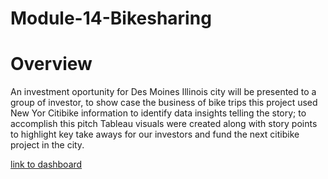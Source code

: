 # Module-14-Bikesharing

# Overview 
An investment oportunity for Des Moines Illinois city will be presented to a group of investor, to show case the business of bike trips this project used New Yor Citibike information to identify data insights telling the story; to accomplish this pitch Tableau visuals were created along with story points to highlight key take aways for our investors and fund the next citibike project in the city.

[link to dashboard](https://public.tableau.com/views/Challenge14_DesMoinesCitiBikeInvestmentNYCReference/CitibikeDesMoinsInvestment?:language=en-US&:display_count=n&:origin=viz_share_link)



